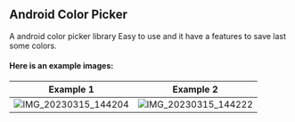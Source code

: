 ## Android Color Picker
A android color picker library
Easy to use and it have a features to save last some colors.

#### Here is an example images:

| Example 1  | Example 2 |
| ---- | ---- |
|![IMG_20230315_144204](https://user-images.githubusercontent.com/112514266/225262411-175c94ef-50ae-477e-aeb6-69c15b1d3a95.jpg) | ![IMG_20230315_144222](https://user-images.githubusercontent.com/112514266/225262425-3c9c0188-8cd4-4671-b084-3d41789df69c.jpg)|
